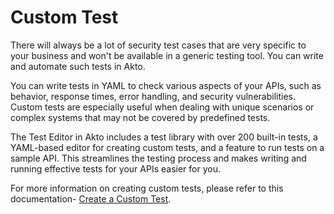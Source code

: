 # Custom Test

There will always be a lot of security test cases that are very specific to your business and won't be available in a generic testing tool. You can write and automate such tests in Akto.

You can write tests in YAML to check various aspects of your APIs, such as behavior, response times, error handling, and security vulnerabilities. Custom tests are especially useful when dealing with unique scenarios or complex systems that may not be covered by predefined tests.

The Test Editor in Akto includes a test library with over 200 built-in tests, a YAML-based editor for creating custom tests, and a feature to run tests on a sample API. This streamlines the testing process and makes writing and running effective tests for your APIs easier for you.

For more information on creating custom tests, please refer to this documentation- [Create a Custom Test](https://app.gitbook.com/o/QWO4hfRT95Qy4dcO6fin/s/Rc4KTKGprZI2sPWKoaLe/\~/changes/430/test-editor-1/how-to/create-a-custom-test).
